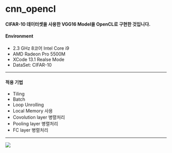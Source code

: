 # cnn_opencl
#### CIFAR-10 데이터셋을 사용한 VGG16 Model을 OpenCL로 구현한 것입니다.

#### Environment
- 2.3 GHz 8코어 Intel Core i9
- AMD Radeon Pro 5500M
- XCode 13.1 Realse Mode
- DataSet: CIFAR-10

***
#### 적용 기법
- Tiling
- Batch
- Loop Unrolling
- Local Memory 사용
- Covolution layer 병렬처리
- Pooling layer 병렬처리
- FC layer 병렬처리
***
<img src="https://user-images.githubusercontent.com/53855302/147726255-76bf03ba-6977-4ef8-a48d-c6328340f079.jpg">
